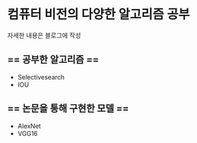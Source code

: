 # 컴퓨터 비전의 다양한 알고리즘 공부

자세한 내용은 블로그에 작성

##  == 공부한 알고리즘 ==
* Selectivesearch
* IOU


## == 논문을 통해 구현한 모델 ==

* AlexNet
* VGG16
